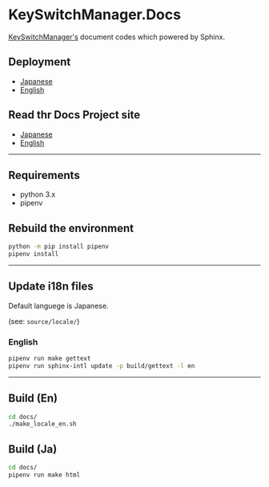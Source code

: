 # KeySwitchManager.Docs

[KeySwitchManager's](https://github.com/r-koubou/KeySwitchManager) document codes which powered by Sphinx.

## Deployment

- [Japanese](https://ja-keyswitchmanager.rtfd.io/)
- [English](https://keyswitchmanager.rtfd.io/)

## Read thr Docs Project site

- [Japanese](https://readthedocs.org/projects/ja-keyswitchmanager/)
- [English](https://readthedocs.org/projects/keyswitchmanager/)

----

## Requirements

- python 3.x
- pipenv

## Rebuild the environment

```bash
python -m pip install pipenv
pipenv install
```

----

## Update i18n files

Default languege is Japanese.

(see: `source/locale/`)

### English

```bash
pipenv run make gettext
pipenv run sphinx-intl update -p build/gettext -l en
```

----

## Build (En)

```bash
cd docs/
./make_locale_en.sh
```

## Build (Ja)

```bash
cd docs/
pipenv run make html
```
